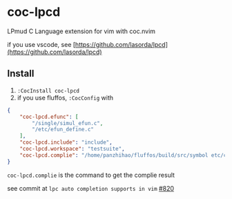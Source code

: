 # coc-lpcd

LPmud C Language extension for vim with coc.nvim

if you use vscode, see [https://github.com/lasorda/lpcd](https://github.com/lasorda/lpcd)

## Install

1. `:CocInstall coc-lpcd`
2. if you use fluffos, `:CocConfig` with
```json
{
    "coc-lpcd.efunc": [
        "/single/simul_efun.c",
        "/etc/efun_define.c"
    ],
    "coc-lpcd.include": "include",
    "coc-lpcd.workspace": "testsuite",
    "coc-lpcd.complie": "/home/panzhihao/fluffos/build/src/symbol etc/config.test "
}
```
`coc-lpcd.complie` is the command to get the complie result

see commit at `lpc auto completion supports in vim` [#820](https://github.com/fluffos/fluffos/pull/820)

